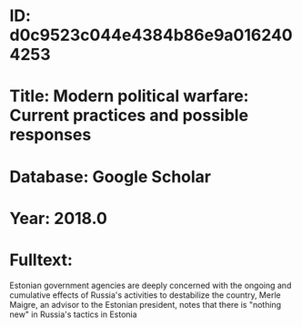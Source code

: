 # ID: d0c9523c044e4384b86e9a0162404253
# Title: Modern political warfare: Current practices and possible responses
# Database: Google Scholar
# Year: 2018.0
# Fulltext:
Estonian government agencies are deeply concerned with the ongoing and cumulative effects of Russia's activities to destabilize the country, Merle Maigre, an advisor to the Estonian president, notes that there is "nothing new" in Russia's tactics in Estonia